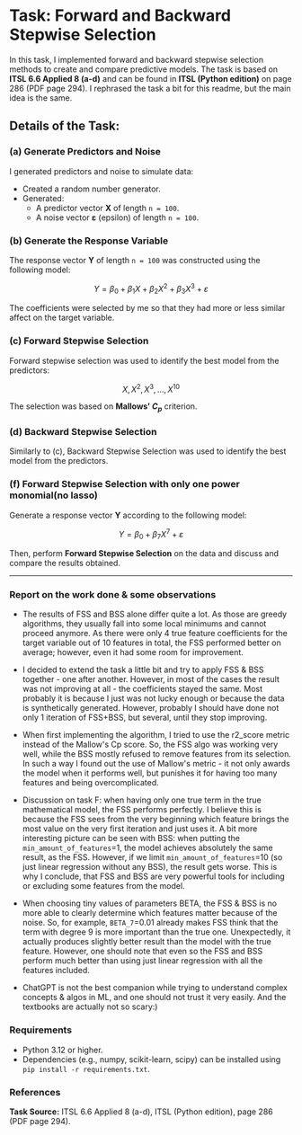 # Task: Forward and Backward Stepwise Selection

In this task, I implemented forward and backward stepwise selection methods to create and compare predictive models.
The task is based on **ITSL 6.6 Applied 8 (a-d)** and can be found in **ITSL (Python edition)** on page 286 (PDF page
294). I rephrased the task a bit for this readme, but the main idea is the same.

## Details of the Task:

### (a) Generate Predictors and Noise

I generated predictors and noise to simulate data:

- Created a random number generator.
- Generated:
    - A predictor vector **X** of length `n = 100`.
    - A noise vector **ε** (epsilon) of length `n = 100`.

### (b) Generate the Response Variable

The response vector **Y** of length `n = 100` was constructed using the following model:

$$
Y = \beta_0 + \beta_1 X + \beta_2 X^2 + \beta_3 X^3 + \varepsilon
$$

The coefficients were selected by me so that they had more or less similar affect on the target variable.
### (c) Forward Stepwise Selection

Forward stepwise selection was used to identify the best model from the predictors:

$$
X, X^2, X^3, \dots, X^{10}
$$

The selection was based on **Mallows' $C_p$** criterion.

### (d) Backward Stepwise Selection

Similarly to (c), Backward Stepwise Selection was used to identify the best model from the predictors.


### (f) Forward Stepwise Selection with only one power monomial(no lasso)
Generate a response vector **Y** according to the following model:

$$
Y = \beta_0 + \beta_7 X^7 + \varepsilon
$$

Then, perform **Forward Stepwise Selection** on the data and discuss and compare the results obtained.

---

### Report on the work done & some observations

- The results of FSS and BSS alone differ quite a lot. As those are greedy algorithms, they usually fall into some
local minimums and cannot proceed anymore. As there were only 4 true feature coefficients for the target variable out
of 10 features in total, the FSS performed better on average; however, even it had some room for improvement.

- I decided to extend the task a little bit and try to apply FSS & BSS together - one after another.
However, in most of the cases the result was not improving at all - the coefficients stayed the same.
Most probably it is because I just was not lucky enough or because the data is synthetically
generated. However, probably I should have done not only 1 iteration of FSS+BSS, but several, until they
stop improving. 

- When first implementing the algorithm, I tried to use the r2_score metric instead of the Mallow's
Cp score. So, the FSS algo was working very well, while the BSS mostly refused to remove features from its selection.
In such a way I found out the use of Mallow's metric - it not only awards the model when it performs well, but punishes
it for having too many features and being overcomplicated.

- Discussion on task F: when having only one true term in the true mathematical model, the FSS performs
perfectly. I believe this is because the FSS sees from the very beginning which feature brings the most
value on the very first iteration and just uses it. A bit more interesting picture can be seen with
BSS: when putting the `min_amount_of_features`=1, the model achieves absolutely the same result, as the FSS.
However, if we limit `min_amount_of_features`=10 (so just linear regression without any BSS), the result gets worse.
This is why I conclude, that FSS and BSS are very powerful tools for including or excluding some 
features from the model.

- When choosing tiny values of parameters BETA, the FSS & BSS is no more able to clearly determine which 
features matter because of the noise. So, for example, `BETA_7`=0.01 already makes FSS think that the term with
degree 9 is more important than the true one. Unexpectedly, it actually produces slightly better result
than the model with the true feature. However, one should note that even so the FSS and BSS perform much better
than using just linear regression with all the features included.

- ChatGPT is not the best companion while trying to understand complex concepts & algos in ML, and one
should not trust it very easily. And the textbooks are actually not so scary:)

### Requirements

- Python 3.12 or higher.
- Dependencies (e.g., numpy, scikit-learn, scipy) can be installed using `pip install -r requirements.txt`.

### References

**Task Source:** ITSL 6.6 Applied 8 (a-d), ITSL (Python edition), page 286 (PDF page 294).  

